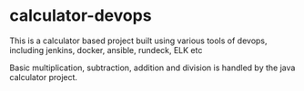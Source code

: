 # calculator-devops
This is a calculator based project built using various tools of devops, including jenkins, docker, ansible, rundeck, ELK etc

Basic multiplication, subtraction, addition and division is handled by the java calculator project.
